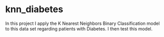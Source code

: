 # knn_diabetes
In this project I apply the K Nearest Neighbors Binary Classification model to this data set regarding patients with Diabetes. I then test this model. 
